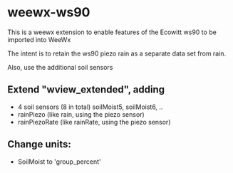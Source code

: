 # weewx-ws90

This is a weewx extension to enable features of the Ecowitt ws90 to be imported into WeeWx

The intent is to retain the ws90 piezo rain as a separate data set from rain.

Also, use the additional soil sensors

## Extend "wview_extended", adding 
* 4 soil sensors (8 in total) soilMoist5, soilMoist6, ..
* rainPiezo (like rain, using the piezo sensor)
* rainPiezoRate (like rainRate, using the piezo sensor)

## Change units:
* SoilMoist to 'group_percent'

